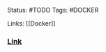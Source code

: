 
Status:
	#TODO
Tags:
	#DOCKER
	
Links: [[Docker]]

### [Link](https://github.com/docker/buildx#getting-started)
